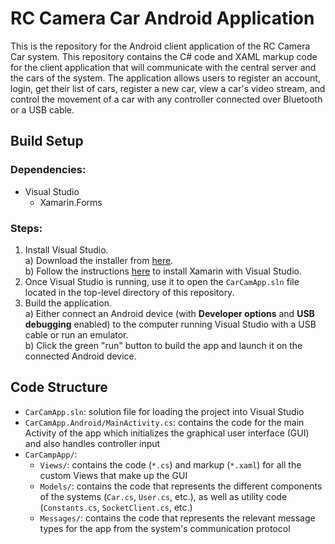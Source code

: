 # RC Camera Car Android Application

This is the repository for the Android client application of the RC Camera Car
system. This repository contains the C# code and XAML markup code for the client
application that will communicate with the central server and the cars of the
system. The application allows users to register an account, login, get their
list of cars, register a new car, view a car's video stream, and control the
movement of a car with any controller connected over Bluetooth or a USB cable.

## Build Setup
### Dependencies:
* Visual Studio
  * Xamarin.Forms

### Steps:
1. Install Visual Studio.  
  a) Download the installer from
     [here](https://visualstudio.microsoft.com/downloads/).  
  b) Follow the instructions
     [here](https://docs.microsoft.com/en-us/xamarin/get-started/installation/?pivots=windows)
     to install Xamarin with Visual Studio.  
2. Once Visual Studio is running, use it to open the `CarCamApp.sln` file
   located in the top-level directory of this repository.  
3. Build the application.  
  a) Either connect an Android device (with **Developer options** and
  **USB debugging** enabled) to the computer running Visual Studio with a USB
  cable or run an emulator.  
  b) Click the green "run" button to build the app and launch it on the
  connected Android device.  

## Code Structure
* `CarCamApp.sln`: solution file for loading the project into Visual Studio
* `CarCamApp.Android/MainActivity.cs`: contains the code for the main Activity
of the app which initializes the graphical user interface (GUI) and also handles
controller input
* `CarCampApp/`:
  * `Views/`: contains the code (`*.cs`) and markup (`*.xaml`) for all the custom
  Views that make up the GUI
  * `Models/`: contains the code that represents the different components of the
  systems (`Car.cs`, `User.cs`, etc.), as well as utility code (`Constants.cs`,
  `SocketClient.cs`, etc.)
  * `Messages/`: contains the code that represents the relevant message types for
  the app from the system's communication protocol